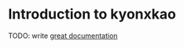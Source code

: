# Introduction to kyonxkao

TODO: write [great documentation](http://jacobian.org/writing/great-documentation/what-to-write/)
